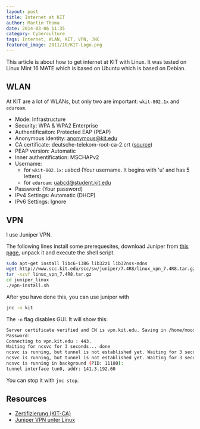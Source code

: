 ```yaml
---
layout: post
title: Internet at KIT
author: Martin Thoma
date: 2014-03-06 11:35
category: Cyberculture
tags: Internet, WLAN, KIT, VPN, JNC
featured_image: 2011/10/KIT-Logo.png
---
```

This article is about how to get internet at KIT with Linux.
It was tested on Linux Mint 16 MATE which is based on Ubuntu which is based on
Debian.

## WLAN
At KIT are a lot of WLANs, but only two are important: `wkit-802.1x` and `eduroam`.

* Mode: Infrastructure
* Security: WPA & WPA2 Enterprise
* Authentificaiton: Protected EAP (PEAP)
* Anonymous identity: anonymous@kit.edu
* CA certificate: deutsche-telekom-root-ca-2.crt ([source](http://www.scc.kit.edu/downloads/ism/dtag-root-ca-2.cer))
* PEAP version: Automatic
* Inner authentification: MSCHAPv2
* Username:
  * for `wkit-802.1x`: uabcd (Your username. It begins with 'u' and has 5 letters)
  * for `eduroam`: uabcd@student.kit.edu
* Password: (Your password)
* IPv4 Settings: Automatic (DHCP)
* IPv6 Settings: Ignore

## VPN
I use Juniper VPN.

The following lines install some prerequesites, download Juniper from [this page](http://www.scc.kit.edu/dienste/7868.php), unpack it and execute the shell script.

```bash
sudo apt-get install libc6-i386 lib32z1 lib32nss-mdns
wget http://www.scc.kit.edu/scc/sw/juniper/7.4R8/linux_vpn_7.4R8.tar.gz
tar -xzvf linux_vpn_7.4R8.tar.gz
cd juniper_linux
./vpn-install.sh
```

After you have done this, you can use juniper with

```bash
jnc -n kit
```

The `-n` flag disables GUI. It will show this:

```bash
Server certificate verified and CN is vpn.kit.edu. Saving in /home/moose/.juniper_networks/network_connect/config/vpn.kit.edu.der.
Password:
Connecting to vpn.kit.edu : 443.
Waiting for ncsvc for 3 seconds... done
ncsvc is running, but tunnel is not established yet. Waiting for 3 seconds... done
ncsvc is running, but tunnel is not established yet. Waiting for 3 seconds... done.
ncsvc is running in background (PID: 11180):
tunnel interface tun0, addr: 141.3.192.60
```

You can stop it with `jnc stop`.

## Resources
* [Zertifizierung (KIT-CA)](http://www.scc.kit.edu/dienste/kit-ca.php)
* [Juniper VPN unter Linux](http://www.scc.kit.edu/dienste/7868.php)
